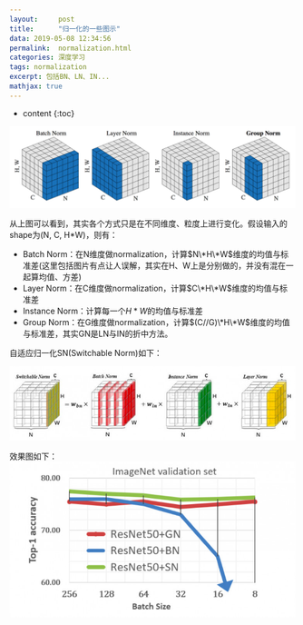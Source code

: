 ```yaml
---
layout:     post
title:      "归一化的一些图示"
data: 2019-05-08 12:34:56
permalink:  normalization.html
categories: 深度学习
tags: normalization
excerpt: 包括BN、LN、IN...
mathjax: true
---
```


* content
{:toc}


![gn](/img/gn.png)

从上图可以看到，其实各个方式只是在不同维度、粒度上进行变化。假设输入的shape为(N, C, H*W)，则有：

* Batch Norm：在N维度做normalization，计算$N\*H\*W$维度的均值与标准差(这里包括图片有点让人误解，其实在H、W上是分别做的，并没有混在一起算均值、方差)
* Layer Norm：在C维度做normalization，计算$C\*H\*W$维度的均值与标准差
* Instance Norm：计算每一个$H*W$的均值与标准差
* Group Norm：在G维度做normalization，计算$(C//G)\*H\*W$维度的均值与标准差，其实GN是LN与IN的折中方法。
  
自适应归一化SN(Switchable Norm)如下：

![sn](/img/sn.png)

效果图如下：
![norm](/img/norm.png)